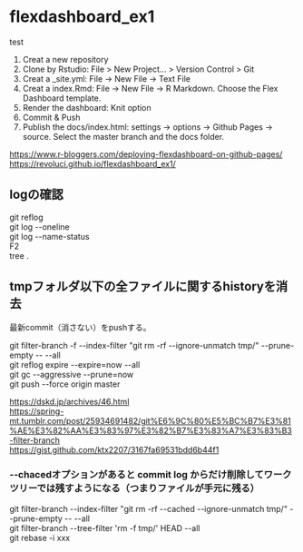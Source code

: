 # flexdashboard_ex1
test
1. Creat a new repository
2. Clone by Rstudio: File > New Project... > Version Control > Git
3. Creat a _site.yml: File -> New File -> Text File
4. Creat a index.Rmd: File -> New File -> R Markdown. Choose the Flex Dashboard template.
5. Render the dashboard: Knit option
6. Commit & Push
7. Publish the docs/index.html: settings -> options -> Github Pages -> source. Select the master branch and the docs folder.

https://www.r-bloggers.com/deploying-flexdashboard-on-github-pages/  
https://revoluci.github.io/flexdashboard_ex1/  


## logの確認

git reflog  
git log --oneline  
git log --name-status  
F2  
tree .  

## tmpフォルダ以下の全ファイルに関するhistoryを消去

最新commit（消さない）をpushする。

git filter-branch -f --index-filter "git rm -rf --ignore-unmatch tmp/" --prune-empty -- --all  
git reflog expire --expire=now --all  
git gc --aggressive --prune=now  
git push --force origin master  

https://dskd.jp/archives/46.html  
https://spring-mt.tumblr.com/post/25934691482/git%E6%9C%80%E5%BC%B7%E3%81%AE%E3%82%AA%E3%83%97%E3%82%B7%E3%83%A7%E3%83%B3-filter-branch  
https://gist.github.com/ktx2207/3167fa69531bdd6b44f1  

### --chacedオプションがあると commit log からだけ削除してワークツリーでは残すようになる（つまりファイルが手元に残る）  
git filter-branch --index-filter "git rm -rf --cached --ignore-unmatch tmp/" --prune-empty -- --all  
git filter-branch --tree-filter 'rm -f tmp/' HEAD --all  
git rebase -i xxx  

